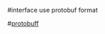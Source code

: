 #interface
 use protobuf format

 #[protobuff](https://developers.google.cn/protocol-buffers/docs/overview)
